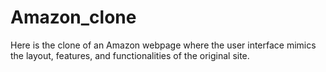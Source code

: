 # Amazon_clone
Here is the clone of an Amazon webpage where the user interface mimics the layout, features, and functionalities of the original site.
